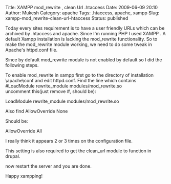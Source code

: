 Title: XAMPP mod_rewrite , clean Url .htaccess 
Date: 2009-06-09 20:10
Author: Mukesh
Category: apache
Tags: .htaccess, apache, xampp
Slug: xampp-mod_rewrite-clean-url-htaccess
Status: published

Today every sites requirement is to have a user friendly URLs which can
be archived by .htaccess and apache. Since I'm running PHP I used XAMPP
. A default Xampp installation is lacking the mod\_rewrite
functionality. So to make the mod\_rewrite module working, we need to do
some tweak in Apache's httpd.conf file.

Since by default mod\_rewrite module is not enabled by default so I did
the following steps.

To enable mod\_rewrite in xampp first go to the directory of
installation \\apache\\conf and edit httpd.conf. Find the line which
contains  
\#LoadModule rewrite\_module modules/mod\_rewrite.so  
uncomment this(just remove \#, should be):

LoadModule rewrite\_module modules/mod\_rewrite.so

Also find AllowOverride None

Should be:

AllowOverride All

I really think it appears 2 or 3 times on the configuration file.

This setting is also required to get the clean\_url module to function
in drupal.

now restart the server and you are done.

Happy xampping!
